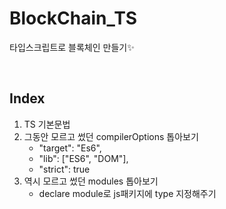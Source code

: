 # BlockChain_TS
타입스크립트로 블록체인 만들기✨

</br>

## Index

1. TS 기본문법
2. 그동안 모르고 썼던 compilerOptions 톱아보기
    - "target": "Es6", 
    - "lib": ["ES6", "DOM"],
    - "strict": true 
3. 역시 모르고 썼던 modules 톱아보기
    - declare module로 js패키지에 type 지정해주기
